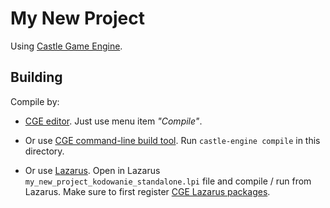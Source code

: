 # My New Project

Using [Castle Game Engine](https://castle-engine.io/).

## Building

Compile by:

- [CGE editor](https://castle-engine.io/manual_editor.php). Just use menu item _"Compile"_.

- Or use [CGE command-line build tool](https://castle-engine.io/build_tool). Run `castle-engine compile` in this directory.

- Or use [Lazarus](https://www.lazarus-ide.org/). Open in Lazarus `my_new_project_kodowanie_standalone.lpi` file and compile / run from Lazarus. Make sure to first register [CGE Lazarus packages](https://castle-engine.io/documentation.php).
